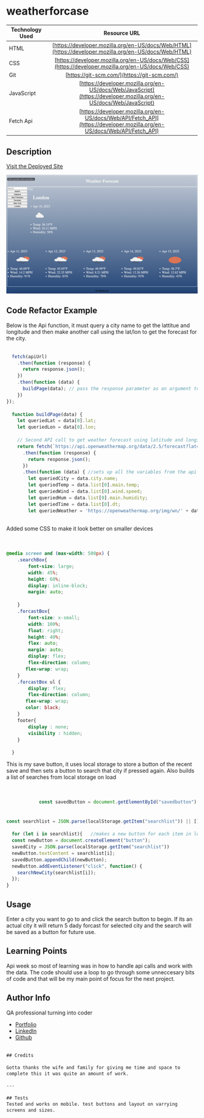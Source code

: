 # weatherforcase

| Technology Used         | Resource URL           | 
| ------------- |:-------------:| 
| HTML    | [https://developer.mozilla.org/en-US/docs/Web/HTML](https://developer.mozilla.org/en-US/docs/Web/HTML) | 
| CSS     | [https://developer.mozilla.org/en-US/docs/Web/CSS](https://developer.mozilla.org/en-US/docs/Web/CSS)      |   
| Git | [https://git-scm.com/](https://git-scm.com/)     |    
| JavaScript | [https://developer.mozilla.org/en-US/docs/Web/JavaScript](https://developer.mozilla.org/en-US/docs/Web/JavaScript)     
| Fetch Api | [https://developer.mozilla.org/en-US/docs/Web/API/Fetch_API](https://developer.mozilla.org/en-US/docs/Web/API/Fetch_API)    


## Description 
[Visit the Deployed Site](https://bdalberson.github.io/weatherforcase/)

![plot](./Assets/Screen%20Shot%202023-04-10%20at%208.57.43%20AM.png)

## Code Refactor Example


Below is the Api function, it must query a city name to get the lattitue and longitude and then make another call using the lat/lon to get the forecast for the city. 

```javascript

  fetch(apiUrl)
    .then(function (response) {
      return response.json();
    })
    .then(function (data) {
      buildPage(data); // pass the response parameter as an argument to buildPage function
    })
});

  function buildPage(data) {
    let queriedLat = data[0].lat;
    let queriedLon = data[0].lon;
  
    // Second API call to get weather forecast using latitude and longitude
    return fetch(`https://api.openweathermap.org/data/2.5/forecast?lat=${queriedLat}&lon=${queriedLon}&units=imperial&appid=947f373954b974834bc6986dec7c1dd0`)
      .then(function (response) {
        return response.json();
      })
      .then(function (data) { //sets up all the variables from the api calls and stores them
        let queriedCity = data.city.name;
        let queriedTemp = data.list[0].main.temp;
        let queriedWind = data.list[0].wind.speed;
        let queriedHum = data.list[0].main.humidity;
        let queriedTime = data.list[0].dt;
        let queriedWeather = 'https://openweathermap.org/img/wn/' + data.list[0].weather[0].icon + '@2x.png'
  
```

Added some CSS to make it look better on smaller devices

```css


@media screen and (max-width: 500px) {
    .searchBox{
        font-size: large;
        width: 45%;
        height: 60%;
        display: inline-block;
        margin: auto;
        
    }
    .forcastBox{
        font-size: x-small;
        width: 100%;
        float: right;
        height: 40%;
        flex: auto;
        margin: auto;
        display: flex;
        flex-direction: column;
       flex-wrap: wrap;   
    }
    .forcastBox ul {
        display: flex;
        flex-direction: column;
       flex-wrap: wrap;  
       color: black; 
    }
    footer{
        display : none; 
        visibility : hidden; 
    }

  }
```

This is my save button,  it uses local storage to store a button of the recent save and then sets a button to search that city if pressed again. Also builds a list of searches from local storage on load 

```javascript


            const savedButton = document.getElementById("savedbutton");//recent search button grabber


const searchlist = JSON.parse(localStorage.getItem("searchlist")) || [] //searches for saved cities in local storage or makes an empty array

  for (let i in searchlist){   //makes a new button for each item in local storage, clicking it makes the search
  const newButton = document.createElement("button");
  savedCity = JSON.parse(localStorage.getItem("searchlist"))
  newButton.textContent = searchlist[i];
  savedButton.appendChild(newButton);
  newButton.addEventListener("click", function() {
    searchNewCity(searchlist[i]);
  });
}

```


## Usage 

Enter a city you want to go to and click the search button to begin.  If its an actual city it will return 5 dady forcast for selected city and the search will be saved as a button for future use. 

## Learning Points 


Api week so most of learning was in how to handle api calls and work with the data. The code should use a loop to go through some unneccesary bits of code and that will  be my main point of focus for the next project. 


## Author Info

QA professional turning into coder 

* [Portfolio](https://bdalberson.github.io/Course2Biopage/)
* [LinkedIn](https://www.linkedin.com/in/brian-alberson-464b2271/)
* [Github](https://github.com/bdalberson)
```

## Credits

Gotta thanks the wife and family for giving me time and space to complete this it was quite an amount of work.     

---

## Tests
Tested and works on mobile. test buttons and layout on varrying screens and sizes.  
